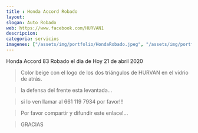 ```yaml
---
title : Honda Accord Robado
layout: 
slogan: Auto Robado
web: https://www.facebook.com/HURVAN1
descripcion: 
categoria: servicios
imagenes: ["/assets/img/portfolio/HondaRobado.jpeg", "/assets/img/portfolio/HR.jpeg", /assets/img/portfolio/HA.jpeg]
---
```


Honda Accord 83 Robado el dia de Hoy 21 de abril 2020

>Color beige con el logo de los dos triángulos de HURVAN en el vidrio de atrás.

>la defensa del frente esta levantada...

>si lo ven llamar al 661 119 7934 por favor!!! 

>Por favor compartir y difundir este enlace!...

>GRACIAS
